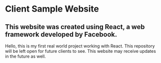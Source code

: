 <h1>Client Sample Website</h1>
<h2>This website was created using React, a web framework developed by Facebook.</h2>
<p>Hello, this is my first real world project working with React. This repository will be left open for future clients to see. This website may receive updates in the future as well.</p>
